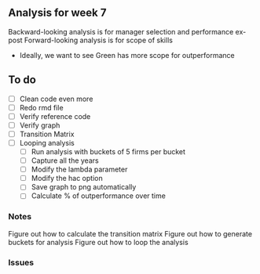 ## Analysis for week 7
Backward-looking analysis is for manager selection and performance ex-post
Forward-looking analysis is for scope of skills
- Ideally, we want to see Green has more scope for outperformance

## To do
- [ ] Clean code even more
- [ ] Redo rmd file
- [ ] Verify reference code
- [ ] Verify graph
- [ ] Transition Matrix
- [ ] Looping analysis
	- [ ] Run analysis with buckets of 5 firms per bucket
	- [ ] Capture all the years
	- [ ] Modify the lambda parameter
	- [ ] Modify the hac option
	- [ ] Save graph to png automatically
	- [ ] Calculate % of outperformance over time

### Notes
Figure out how to calculate the transition matrix
Figure out how to generate buckets for analysis
Figure out how to loop the analysis

### Issues
